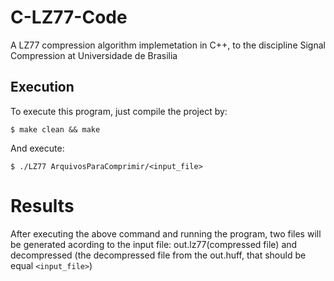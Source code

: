 # C-LZ77-Code
A LZ77 compression algorithm implemetation in C++, to the discipline Signal Compression at Universidade de Brasilia

## Execution

To execute this program, just compile the project by:
```
$ make clean && make
```
And execute:
```
$ ./LZ77 ArquivosParaComprimir/<input_file>
```
# Results

After executing the above command and running the program, two files will be 
generated acording to the input file: out.lz77(compressed file) and decompressed
(the decompressed file from the out.huff, that should be equal `<input_file>`)
